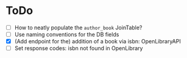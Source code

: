 # ToDo

- [ ] How to neatly populate the `author_book` JoinTable?
- [ ] Use naming conventions for the DB fields
- [X] (Add endpoint for the) addition of a book via isbn: OpenLibraryAPI
- [ ] Set response codes: isbn not found in OpenLibrary